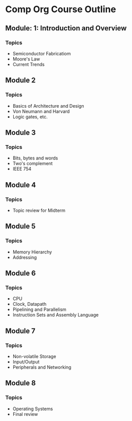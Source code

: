 # Comp Org Course Outline

## Module: 1: Introduction and Overview

### Topics

- Semiconductor Fabricatiom
- Moore's Law
- Current Trends

## Module 2

### Topics

- Basics of Architecture and Design
- Von Neumann and Harvard
- Logic gates, etc.

## Module 3

### Topics

- Bits, bytes and words
- Two's complement
- IEEE 754

## Module 4

### Topics

- Topic review for Midterm

## Module 5

### Topics

- Memory Hierarchy
- Addressing

## Module 6

### Topics

- CPU
- Clock, Datapath
- Pipelining and Parallelism
- Instruction Sets and Assembly Language

## Module 7

### Topics

- Non-volatile Storage
- Input/Output
- Peripherals and Networking

## Module 8

### Topics

- Operating Systems
- Final review

